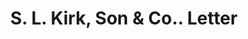---
doi: 10.7916/D8S76TFM
date_other: '1870'
date_other_textual: 1870-1879
form: correspondence
genre:
- Letters (correspondence)
name:
- S. L. Kirk, Son & Co.
object_in_context_url: https://biggert.cul.columbia.edu/items/view/ave_biggert_01444
subject_hierarchical_geographic:
- Philadelphia, Pennsylvania, United States
subject_name:
- S. L. Kirk, Son & Co.
title: S. L. Kirk, Son & Co.. Letter
sort_title: S. L. Kirk, Son & Co.. Letter
call_number: ave_biggert_01444
coordinates:
- 40.00944444444445,-75.13333333333334
pid: ave_biggert_01444
identifiers: ave_biggert_01444
thumbnail: https://derivativo-1.library.columbia.edu/iiif/2/ldpd:344637/full/!256,256/0/native.jpg
permalink: "/biggert/ave_biggert_01444/"
layout: iiif-image-page
---